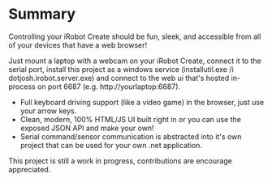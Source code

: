 Summary
=======

Controlling your iRobot Create should be fun, sleek, and accessible from all of your devices that have a web browser!

Just mount a laptop with a webcam on your iRobot Create, connect it to the serial port, install this project as a windows service (installutil.exe /i dotjosh.irobot.server.exe) and connect to the web ui that's hosted in-process on port 6687 (e.g. http://yourlaptop:6687).

* Full keyboard driving support (like a video game) in the browser, just use your arrow keys.
* Clean, modern, 100% HTML/JS UI built right in or you can use the exposed JSON API and make your own!
* Serial command/sensor communication is abstracted into it's own project that can be used for your own .net application.

This project is still a work in progress, contributions are encourage appreciated.
